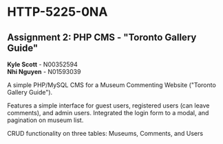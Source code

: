 # HTTP-5225-0NA
## Assignment 2: PHP CMS - "Toronto Gallery Guide"

**Kyle Scott** - N00352594  
**Nhi Nguyen** - N01593039

A simple PHP/MySQL CMS for a Museum Commenting Website ("Toronto Gallery Guide").

Features a simple interface for guest users, registered users (can leave comments), and admin users. Integrated the login form to a modal, and pagination on museum list.

CRUD functionality on three tables: Museums, Comments, and Users


